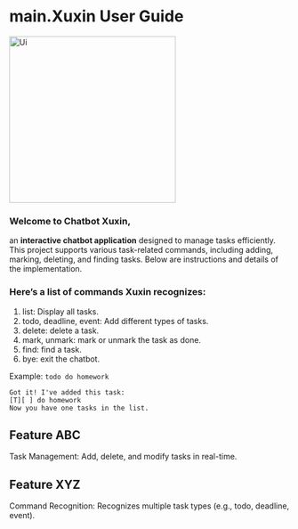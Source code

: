 # main.Xuxin User Guide

<img width="299" alt="Ui" src="https://github.com/SheYuting/ip/docs/Ui.png" />

### Welcome to Chatbot Xuxin, 
an **interactive chatbot application** designed to manage tasks efficiently. This project supports various task-related commands, including adding, marking, deleting, and finding tasks. Below are instructions and details of the implementation.

### Here’s a list of commands Xuxin recognizes:

1. list: Display all tasks.
2. todo, deadline, event: Add different types of tasks.
3. delete: delete a task.
4. mark, unmark: mark or unmark the task as done.
5. find: find a task.
6. bye: exit the chatbot.

Example: `todo do homework`

```
Got it! I've added this task: 
[T][ ] do homework
Now you have one tasks in the list.
```

## Feature ABC

Task Management: Add, delete, and modify tasks in real-time.

## Feature XYZ

Command Recognition: Recognizes multiple task types (e.g., todo, deadline, event).
